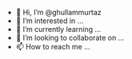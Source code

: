 - 👋 Hi, I’m @ghullammurtaz
- 👀 I’m interested in ...
- 🌱 I’m currently learning ...
- 💞️ I’m looking to collaborate on ...
- 📫 How to reach me ...

<!---
ghullammurtaz/ghullammurtaz is a ✨ special ✨ repository because its `README.md` (this file) appears on your GitHub profile.
You can click the Preview link to take a look at your changes.
--->
